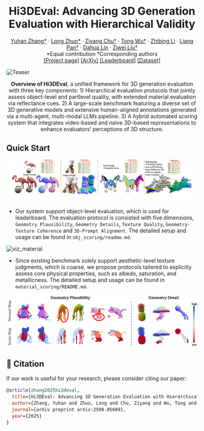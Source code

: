 <div align="center">
  <!-- <h1> 🎉 NeurIPS 2025 Dataset and Benchmark Track</h1> -->
    <h1>Hi3DEval: Advancing 3D Generation Evaluation with Hierarchical Validity</h1>
  <p align="center">
    <p align="center">
      <a href="https://huggingface.co/ZhangYuhan">Yuhan Zhang*</a>
      ·
      <a href="https://zhuolong3.github.io/">Long Zhuo*</a>
      ·
      <a href="https://github.com/ChooseSun">Ziyang Chu*</a>
      ·
      <a href="https://wutong16.github.io/">Tong Wu†</a>
      ·
      <a href="https://lizb6626.github.io/">Zhibing Li</a>
      ·
      <a href="https://scholar.google.com/citations?user=lSDISOcAAAAJ&hl=zh-CN">Liang Pan†</a>
      ·
      <a href="http://dahua.site/">Dahua Lin</a>
      ·
      <a href="https://liuziwei7.github.io/">Ziwei Liu†</a>
      <br/>
      *Equal contribution  †Corresponding authors
      <br/>
    <!-- </p>
    <p> -->
        <a href="https://zyh482.github.io/Hi3DEval/">[Project page]</a>
        <a href="https://arxiv.org/abs/2508.05609">[ArXiv]</a>
        <a href="https://huggingface.co/spaces/3DTopia/3DGen-Leaderboard">[Leaderboard]</a>
        <a href="https://huggingface.co/datasets/3DTopia/Hi3DBench">[Dataset]</a>
    </p>
</div>

![Teaser](./assets/teaser.png)

<p align="center">
<b>Overview of Hi3DEval</b>, a unified framework for 3D generation evaluation with three key components: 1) Hierarchical evaluation protocols that jointly assess object-level and partlevel quality, with extended material evaluation via reflectance cues. 2) A large-scale benchmark featuring a diverse set of 3D generative models and extensive human-aligned annotations generated via a multi-agent, multi-modal LLMs pipeline. 3) A hybrid automated scoring system that integrates video-based and naive 3D-based representations to enhance evaluators’ perceptions of 3D structure.
</p>

## Quick Start
![viz_obj](./assets/visualization_object.png)
- Our system support object-level evaluation, which is used for leaderboard. The evaluation protocol is consisted with five dimensions, `Geomotry Plausibility`, `Geometry Details`, `Texture Quality`, `Geometry-Texture Coherence` and `3D-Prompt Alignment`. The detailed setup and usage can be found in `obj_scoring/readme.md`.

![viz_material](./assets/visualization_material.png)
- Since existing benchmark solely support aesthetic-level texture judgments, which is coarse, we propose protocols tailered to explicitly assess core physical properties, such as albedo, saturation, and metallicness. The detailed setup and usage can be found in `material_scoring/README.md`.

![viz_part](./assets/visualization_part.png)
<!-- - Part-level: coming soon -->


## 📌 Citation

If our work is useful for your research, please consider citing our paper:

```bibtex
@article{zhang2025hi3deval,
  title={Hi3DEval: Advancing 3D Generation Evaluation with Hierarchical Validity},
  author={Zhang, Yuhan and Zhuo, Long and Chu, Ziyang and Wu, Tong and Li, Zhibing and Pan, Liang and Lin, Dahua and Liu, Ziwei},
  journal={arXiv preprint arXiv:2508.05609},
  year={2025}
}
```

